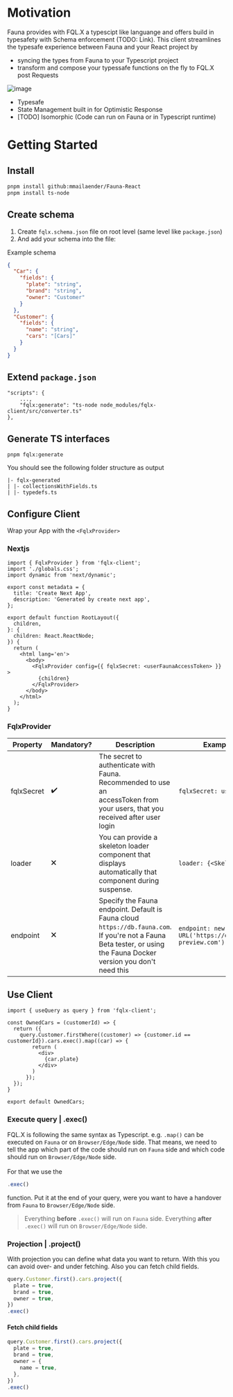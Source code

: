 # Motivation

Fauna provides with FQL.X a typescipt like languange and offers build in typesafety with Schema enforcement (TODO: Link). This client streamlines the typesafe experience between Fauna and your React project by 
- syncing the types from Fauna to your Typescript project
- transform and compose your typessafe functions on the fly to FQL.X post Requests

![image](https://github.com/mmailaender/Fauna-React/assets/87228994/5260ec7e-9ae5-453f-a996-9fdaaff70cdf)

- Typesafe
- State Management built in for Optimistic Response
- [TODO] Isomorphic (Code can run on Fauna or in Typescript runtime)


# Getting Started
## Install

```bash
pnpm install github:mmailaender/Fauna-React
pnpm install ts-node
```

## Create schema 
1. Create `fqlx.schema.json` file on root level (same level like `package.json`)
2. And add your schema into the file:

Example schema
```json
{
  "Car": {
    "fields": {
      "plate": "string",
      "brand": "string",
      "owner": "Customer"
    }
  },
  "Customer": {
    "fields": {
      "name": "string",
      "cars": "[Cars]"
    }
  }
}
```

## Extend `package.json`

```
"scripts": {
    ...,
    "fqlx:generate": "ts-node node_modules/fqlx-client/src/converter.ts"
},
```

## Generate TS interfaces
```
pnpm fqlx:generate
```

You should see the following folder structure as output
```
|- fqlx-generated
| |- collectionsWithFields.ts
| |- typedefs.ts
```

## Configure Client

Wrap your App with the `<FqlxProvider>`

### Nextjs
```tsx
import { FqlxProvider } from 'fqlx-client';
import './globals.css';
import dynamic from 'next/dynamic';

export const metadata = {
  title: 'Create Next App',
  description: 'Generated by create next app',
};

export default function RootLayout({
  children,
}: {
  children: React.ReactNode;
}) {
  return (
    <html lang='en'>
      <body>
        <FqlxProvider config={{ fqlxSecret: <userFaunaAccessToken> }} >
          {children}
        </FqlxProvider>
      </body>
    </html>
  );
}
```

### FqlxProvider

| Property   | Mandatory? | Description | Example |
|------------|------------|-----------------------------------------------------------------------------------------------------------------------------------|-------------------------|
| fqlxSecret | ✔️         | The secret to authenticate with Fauna. Recommended to use an <br> accessToken from your users, that you received after user login | `fqlxSecret: useAuth()` |
| loader     | 🗙          | You can provide a skeleton loader component that displays <br> automatically that component during suspense.                      | `loader: {<Skeleton />}` |
| endpoint   | 🗙          | Specify the Fauna endpoint. Default is Fauna cloud `https://db.fauna.com`. If you're not a Fauna Beta tester, or using the Fauna Docker version you don't need this | `endpoint: new URL('https://db.fauna-preview.com')` |

## Use Client

```tsx
import { useQuery as query } from 'fqlx-client';

const OwnedCars = (customerId) => {
  return ({
    query.Customer.firstWhere((customer) => {customer.id == customerId}).cars.exec().map((car) => {
        return (
          <div>
            {car.plate}
          </div>
        )
      });
  });
}

export default OwnedCars;
```

### Execute query | .exec()
FQL.X is following the same syntax as Typescript. e.g. `.map()` can be executed on `Fauna` or on `Browser/Edge/Node` side.  That means, we need to tell the app which part of the code should run on `Fauna` side and which code should run on `Browser/Edge/Node` side. <br><br>
For that we use the
```js
.exec()
```
function. Put it at the end of your query, were you want to have a handover from `Fauna` to `Browser/Edge/Node` side. <br>
> Everything **before** `.exec()` will run on `Fauna` side. Everything **after** `.exec()` will run on `Browser/Edge/Node` side.

### Projection | .project()
With projection you can define what data you want to return. With this you can avoid over- and under fetching. Also you can fetch child fields.

```jsx
query.Customer.first().cars.project({
  plate = true,
  brand = true,
  owner = true,
})
.exec()
```

#### Fetch child fields
```jsx
query.Customer.first().cars.project({
  plate = true,
  brand = true,
  owner = {
    name = true,
  },
})
.exec()
```

